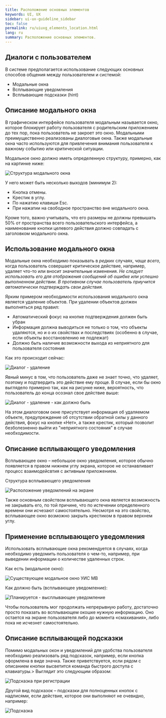 ```yaml
---
title: Расположение основных элементов
keywords: UI, UX
sidebar: ui-ux-guideline_sidebar
toc: false
permalink: ru/uiuxg_elements_location.html
lang: ru
summary: Расположение основных элементов.
---
```


## Диалоги с пользователем

В системе предполагается использование следующих основных способов общения между пользователем и системой:

* Модальные окна
* Всплывающие уведомления
* Всплывающие подсказки (hint)

## Описание модального окна

В графическом интерфейсе пользователя модальным называется окно, которое блокирует работу пользователя с родительским приложением до тех пор, пока пользователь не закроет это окно. Модальными преимущественно реализованы диалоговые окна. Также модальные окна часто используются для привлечения внимания пользователя к важному событию или критической ситуации.


Модальное окно должно иметь определенную структуру, примерно, как на картинке ниже:

![Структура модального окна](../../../images/pages/guides/ui-ux-guideline/uiuxg_dialog_with_a_user/1.png)

[Изменить]: # (Как минимум два варианта выходов)
У него может быть несколько выходов (минимум 2):

* Кнопка отмены.
* Крестик в углу.
* По нажатию клавиши Esc.
* При нажатии на свободное пространство вне модального окна.

Кроме того, важно учитывать, что его размеры не должны превышать 50% от пространства всего пользовательского интерфейса, а наименование кнопки целевого действия должно совпадать с заголовком модального окна.



[Измененить]: # (Изменить заголовок "Использование модального окна" на Применение)
## Использование модального окна

Модальные окна необходимо показывать в *редких* случаях, *чаще всего,* когда пользователь совершает критическое действие, например, удаляет что-то или вносит значительные изменения. *Не следует использовать его для отображения сообщений об ошибке или успешно выполненном действии. В противном случае пользователь приучится автоматически подтверждать свои действия.*

Ярким примером необходимости использования модального окна является удаление объектов.
При удалении объектов должен выполняться ряд правил:

* Автоматический фокус на кнопке подтверждения должен быть убран
* Информация должна выводиться не только о том, что объекты удаляются, но и о их свойствах и последствиях (особенно в случае, если объекты восстановлению не подлежат)
* Должно быть наличие возможности выхода из неприятного для пользователя состояния

Как это происходит сейчас:

![Диалог - удаление](../../../images/pages/guides/ui-ux-guideline/uiuxg_dialog_with_a_user/5.png)

Явный минус в том, что пользователь даже не знает точно, что удаляет, поэтому и подтвердить это действие ему проще. В случае, если бы окно выглядело примерно так, как на рисунке ниже, вероятность, что пользователь до конца осознал свое действие выше:

![Диалог - удаление - как должно быть](../../../images/pages/guides/ui-ux-guideline/uiuxg_dialog_with_a_user/delete.png)

На этом диалоговом окне присутствует информация об удаляемом объекте, предупреждение об отсутствии обратной силы у данного действия, фокус на кнопке «Нет», а также крестик, который позволит безболезненно выйти из "неприятного состояния" в случае необходимости.

[Добавить]: # (Добавить заголовок для хинтов и перенести их выше до применения)

## Описание всплывающего уведомления
[Добавить]: # (Добавить описание всплывающего окна, что это и как с ним работать)
Всплывающее окно – небольшое окно уведомления, которое обычно появляется в правом нижнем углу экрана, которое не останавливает процесс взаимодейсвтия с активным приложением. 

Структура всплывающего уведомления

![Расположение уведомлений на экране](../../../images/pages/guides/ui-ux-guideline/uiuxg_dialog_with_a_user/notification.png)

Также основным свойством всплывающего окна является возможность не закрывать его, по той причине, что по истечении определенного времени они исчезают самостоятельно. Несмотря на это свойство, всплывающее окно возможно закрыть крестиком в правом верхнем углу.

## Применение всплывающего уведомления

Использовать всплывающие окна рекомендуется в случаях, когда необходимо уведомить пользователя о чем-то, например, при выведении информации о количестве удаленных строк.

Как есть (модальное окно):
 
![Существующее модальное окно УИС МВ](../../../images/pages/guides/ui-ux-guideline/uiuxg_dialog_with_a_user/2.png)

Как должно быть (всплывающее уведомление):

![Планируется - высплывающее уведомление](../../../images/pages/guides/ui-ux-guideline/uiuxg_dialog_with_a_user/nt.png)
 
Чтобы пользователь мог продолжать непрерывную работу, достаточно просто показать во всплывающем окошке нужную информацию. Оно остается на экране пользователя либо до момента «смахивания», либо пока не исчезнет самостоятельно.

## Описание всплывающей подсказки 
Помимо модальных окон и уведомлений для удобства пользователя необходимо реализовать ряд подсказок, например, если кнопка оформлена в виде значка. Также приветствуется, если рядом с описанием кнопки высветится команда быстрого доступа с клавиатуры.> 
Выглядит это следующим образом:
 
![Подсказка при регистрации](../../../images/pages/guides/ui-ux-guideline/uiuxg_dialog_with_a_user/registration.png)
 
Другой вид подсказок – подсказки для полноценных кнопок с надписями, если действие, которое они выполняют не очевидно, например:
 
![Подсказка](../../../images/pages/guides/ui-ux-guideline/uiuxg_dialog_with_a_user/hint.png)

